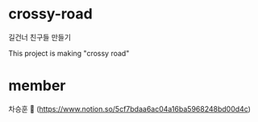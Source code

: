 # crossy-road
길건너 친구들 만들기 

This project is making "crossy road"

# member
차승훈 :crown: (https://www.notion.so/5cf7bdaa6ac04a16ba5968248bd00d4c)
